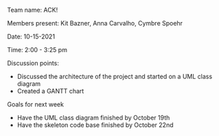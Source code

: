 Team name: ACK!

Members present: Kit Bazner, Anna Carvalho, Cymbre Spoehr

Date: 10-15-2021

Time: 2:00 - 3:25 pm

Discussion points: 
* Discussed the architecture of the project and started on a UML class diagram
* Created a GANTT chart 

Goals for next week
* Have the UML class diagram finished by October 19th
* Have the skeleton code base finished by October 22nd
